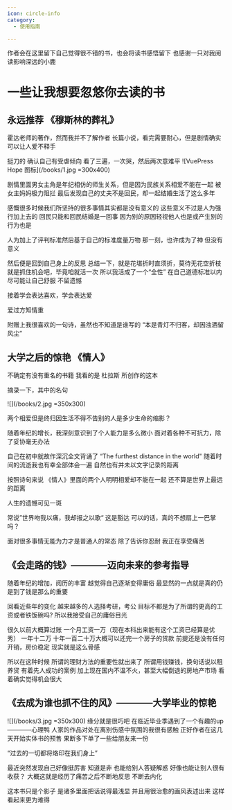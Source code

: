 ```yaml
---
icon: circle-info
category:
  - 使用指南

---
```


作者会在这里留下自己觉得很不错的书，也会将读书感悟留下
也感谢一只对我阅读影响深远的小鹿

# 一些让我想要忽悠你去读的书

## 永远推荐 《穆斯林的葬礼》

霍达老师的著作，然而我并不了解作者
长篇小说，看完需要耐心，但是剧情确实可以让人爱不释手

挺刀的 确认自己有受虐倾向
看了三遍，一次哭，然后两次意难平
![VuePress Hope 图标](/books/1.jpg  =300x400)

剧情里面男女主角是年纪相仿的师生关系，但是因为民族关系相爱不能在一起
被女主妈妈极力阻拦
最后发现自己的丈夫不是回民，却一起结婚生活了这么多年

感慨很多时候我们所坚持的很多事情其实都是没有意义的
这些意义不过是人为强行加上去的
回民只能和回民结婚是一回事
因为别的原因轻视他人也是或产生别的行为也是

人为加上了评判标准然后基于自己的标准度量万物
那一刻，也许成为了神
但没有意义

然后便是回到自己身上的反思
总结一下，就是花堪折时直须折，莫待无花空折枝
就是抓住机会吧，毕竟咱就活一次
所以我活成了一个“全性”
在自己道德标准以内尽可能让自己舒服
不留遗憾

接着学会表达喜欢，学会表达爱

爱过方知情重

附赠上我很喜欢的一句诗，虽然也不知道是谁写的
“本是青灯不归客，却因浊酒留风尘”

## 大学之后的惊艳 《情人》

不确定有没有重名的书籍  我看的是  杜拉斯 所创作的这本

摘录一下，其中的名句

![](/books/2.jpg  =350x300)

两个相爱但是终归因生活不得不告别的人是多少生命的缩影？

随着年纪的增长，我深刻意识到了个人能力是多么微小
面对着各种不可抗力，除了妥协毫无办法

自己在初中就故作深沉全文背诵了  “The furthest distance in the world"
随着时间的流逝我也有幸全部体会一遍
自然也有并未以文字记录的距离

按照诗句来说
《情人》里面的两个人明明相爱却不能在一起
还不算是世界上最远的距离

人生的遗憾可见一斑

常说”世界吻我以痛，我却报之以歌“
这是豁达
可以的话，真的不想扇上一巴掌吗？

面对很多事情无能为力才是普通人的常态
除了告诉你忍耐
我正在享受痛苦

## 《会走路的钱》————迈向未来的参考指导

随着年纪的增加，阅历的丰富
越觉得自己逐渐变得庸俗
最显然的一点就是真的仍是到了钱是那么的重要

回看近些年的变化
越来越多的人选择考研，考公
目标不都是为了所谓的更高的工资或者铁饭碗吗?
所以我接受自己的庸俗目光

很久以前大概算过账
一个月工资一万（现在本科出来能有这个工资已经算是优秀）
一年十二万
十年一百二十万大概可以还完一个房子的贷款
前提还是没有任何开销，房价稳定
现实就是这么骨感

所以在这种时候
所谓的理财方法的重要性就出来了
所谓用钱赚钱，换句话说以租养贷
有着先人成功的案例
加上现在国内不温不火，甚至大幅倒退的房地产市场
看着确实觉得机会很大

## 《去成为谁也抓不住的风》————大学毕业的惊艳
![](/books/3.jpg  =350x300)
缘分就是很巧吧
在临近毕业季遇到了一个有趣的up————心理鸭
人家的作品对处在离别伤感中氛围的我很有感触
正好作者在这几天开始实体书的预售
果断多下单了一些给朋友来一份

“过去的一切都将烙印在我们身上”

最近突然发现自己好像挺厉害
知道是非
也能给别人答疑解惑
好像也能让别人很有收获？
大概这就是经历了痛苦之后不断地反思
不断去内化

这本书只是个影子
是诸多里面把话说得最浅显
并且用很治愈的画风表述出来
这样看起来更为难得
